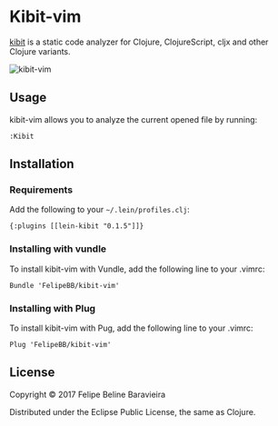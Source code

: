 # Kibit-vim

[kibit](https://github.com/jonase/kibit) is a static code analyzer for Clojure, ClojureScript, cljx and other Clojure variants.

![kibit-vim](https://user-images.githubusercontent.com/5730881/30009893-1ac06cc8-9102-11e7-9720-f973da58a8d1.png)

## Usage

kibit-vim allows you to analyze the current opened file by running:

`:Kibit`


## Installation

### Requirements

Add the following to your `~/.lein/profiles.clj`:

`{:plugins [[lein-kibit "0.1.5"]]}`

### Installing with vundle

To install kibit-vim with Vundle, add the following line to your .vimrc:

`Bundle 'FelipeBB/kibit-vim'`


### Installing with Plug

To install kibit-vim with Pug, add the following line to your .vimrc:

`Plug 'FelipeBB/kibit-vim'`

## License

Copyright © 2017 Felipe Beline Baravieira

Distributed under the Eclipse Public License, the same as Clojure.
